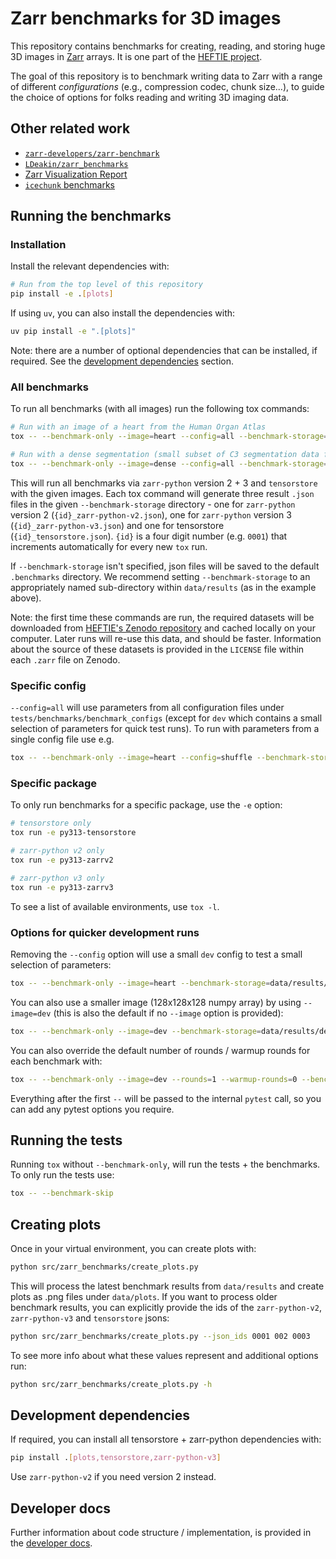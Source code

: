 # Zarr benchmarks for 3D images

This repository contains benchmarks for creating, reading, and storing huge 3D
images in [Zarr](https://zarr.dev/) arrays. It is one part of the
[HEFTIE project](https://github.com/HEFTIEProject).

The goal of this repository is to benchmark writing data to Zarr with a range of
different _configurations_ (e.g., compression codec, chunk size...), to guide
the choice of options for folks reading and writing 3D imaging data.

## Other related work

- [`zarr-developers/zarr-benchmark`](https://github.com/zarr-developers/zarr-benchmark)
- [`LDeakin/zarr_benchmarks`](https://github.com/LDeakin/zarr_benchmarks)
- [Zarr Visualization Report](https://nasa-impact.github.io/zarr-visualization-report/)
- [`icechunk` benchmarks](https://github.com/earth-mover/icechunk/tree/main/icechunk-python/notebooks/performance)

## Running the benchmarks

### Installation

Install the relevant dependencies with:

```bash
# Run from the top level of this repository
pip install -e .[plots]
```

If using `uv`, you can also install the dependencies with:

```bash
uv pip install -e ".[plots]"
```

Note: there are a number of optional dependencies that can be installed, if
required. See the [development dependencies](#development-dependencies) section.

### All benchmarks

To run all benchmarks (with all images) run the following tox commands:

```bash
# Run with an image of a heart from the Human Organ Atlas
tox -- --benchmark-only --image=heart --config=all --benchmark-storage=data/results/heart

# Run with a dense segmentation (small subset of C3 segmentation data from the H01 release)
tox -- --benchmark-only --image=dense --config=all --benchmark-storage=data/results/dense
```

This will run all benchmarks via `zarr-python` version 2 + 3 and `tensorstore`
with the given images. Each tox command will generate three result `.json` files
in the given `--benchmark-storage` directory - one for `zarr-python` version 2
(`{id}_zarr-python-v2.json`), one for `zarr-python` version 3
(`{id}_zarr-python-v3.json`) and one for tensorstore (`{id}_tensorstore.json`).
`{id}` is a four digit number (e.g. `0001`) that increments automatically for
every new `tox` run.

If `--benchmark-storage` isn't specified, json files will be saved to the
default `.benchmarks` directory. We recommend setting `--benchmark-storage` to
an appropriately named sub-directory within `data/results` (as in the example
above).

Note: the first time these commands are run, the required datasets will be
downloaded from
[HEFTIE's Zenodo repository](https://doi.org/10.5281/zenodo.15544055) and cached
locally on your computer. Later runs will re-use this data, and should be
faster. Information about the source of these datasets is provided in the
`LICENSE` file within each `.zarr` file on Zenodo.

### Specific config

`--config=all` will use parameters from all configuration files under
`tests/benchmarks/benchmark_configs` (except for `dev` which contains a small
selection of parameters for quick test runs). To run with parameters from a
single config file use e.g.

```bash
tox -- --benchmark-only --image=heart --config=shuffle --benchmark-storage=data/results/heart
```

### Specific package

To only run benchmarks for a specific package, use the `-e` option:

```bash
# tensorstore only
tox run -e py313-tensorstore

# zarr-python v2 only
tox run -e py313-zarrv2

# zarr-python v3 only
tox run -e py313-zarrv3
```

To see a list of available environments, use `tox -l`.

### Options for quicker development runs

Removing the `--config` option will use a small `dev` config to test a small
selection of parameters:

```bash
tox -- --benchmark-only --image=heart --benchmark-storage=data/results/heart
```

You can also use a smaller image (128x128x128 numpy array) by using
`--image=dev` (this is also the default if no `--image` option is provided):

```bash
tox -- --benchmark-only --image=dev --benchmark-storage=data/results/dev
```

You can also override the default number of rounds / warmup rounds for each
benchmark with:

```bash
tox -- --benchmark-only --image=dev --rounds=1 --warmup-rounds=0 --benchmark-storage=data/results/dev
```

Everything after the first `--` will be passed to the internal `pytest` call, so
you can add any pytest options you require.

## Running the tests

Running `tox` without `--benchmark-only`, will run the tests + the benchmarks.
To only run the tests use:

```bash
tox -- --benchmark-skip
```

## Creating plots

Once in your virtual environment, you can create plots with:

```bash
python src/zarr_benchmarks/create_plots.py
```

This will process the latest benchmark results from `data/results` and create
plots as .png files under `data/plots`. If you want to process older benchmark
results, you can explicitly provide the ids of the `zarr-python-v2`,
`zarr-python-v3` and `tensorstore` jsons:

```bash
python src/zarr_benchmarks/create_plots.py --json_ids 0001 002 0003
```

To see more info about what these values represent and additional options run:

```bash
python src/zarr_benchmarks/create_plots.py -h
```

## Development dependencies

If required, you can install all tensorstore + zarr-python dependencies with:

```bash
pip install .[plots,tensorstore,zarr-python-v3]
```

Use `zarr-python-v2` if you need version 2 instead.

## Developer docs

Further information about code structure / implementation, is provided in the
[developer docs](DEVELOPERS.md).
